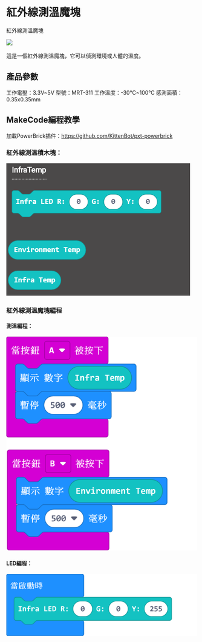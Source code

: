 # 紅外線測溫魔塊

紅外線測溫魔塊

![](./images/.png)

這是一個紅外線測溫魔塊，它可以偵測環境或人體的溫度。

## 產品參數

工作電壓：3.3V~5V
型號：MRT-311
工作溫度：-30°C~100°C
感測面積：0.35x0.35mm


## MakeCode編程教學

加載PowerBrick插件：https://github.com/KittenBot/pxt-powerbrick

### 紅外線測溫積木塊：

![](./images/infratempblocks.png)

### 紅外線測溫魔塊編程

#### 測溫編程：

![](./images/infratempcode.png)

#### LED編程：

![](./images/infraLEDcode.png)
